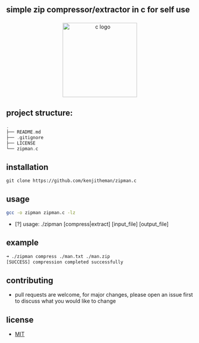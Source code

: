 ## simple zip compressor/extractor in c for self use

###

<div align="center">
  <img src="https://cdn.jsdelivr.net/gh/devicons/devicon/icons/c/c-line.svg" height="200" alt="c logo"  />
</div>

###

## project structure:

```c
.
├── README.md
├── .gitignore
├── LICENSE
└── zipman.c
```

## installation

```shell
git clone https://github.com/kenjitheman/zipman.c
```

## usage

```sh
gcc -o zipman zipman.c -lz
```

- [?] usage: ./zipman [compress|extract] [input_file] [output_file]

## example

```sh
➜ ./zipman compress ./man.txt ./man.zip
[SUCCESS] compression completed successfully
```

## contributing

- pull requests are welcome, for major changes, please open an issue first to
  discuss what you would like to change

## license

- [MIT](https://choosealicense.com/licenses/mit/)
